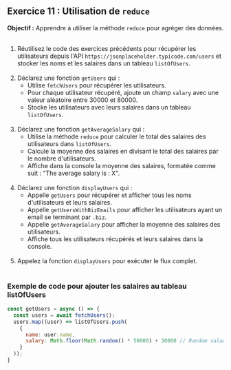 ## Exercice 11 : Utilisation de `reduce`
**Objectif :** Apprendre à utiliser la méthode `reduce` pour agréger des données.
<br><br>
1. Réutilisez le code des exercices précédents pour récupérer les utilisateurs depuis l'API `https://jsonplaceholder.typicode.com/users` et stocker les noms et les salaires dans un tableau `listOfUsers`.
<br><br>
2. Déclarez une fonction `getUsers` qui :
    - Utilise `fetchUsers` pour récupérer les utilisateurs.
    - Pour chaque utilisateur récupéré, ajoute un champ `salary` avec une valeur aléatoire entre 30000 et 80000.
    - Stocke les utilisateurs avec leurs salaires dans un tableau `listOfUsers`.
<br><br>
3. Déclarez une fonction `getAverageSalary` qui :
    - Utilise la méthode `reduce` pour calculer le total des salaires des utilisateurs dans `listOfUsers`.
    - Calcule la moyenne des salaires en divisant le total des salaires par le nombre d'utilisateurs.
    - Affiche dans la console la moyenne des salaires, formatée comme suit : "The average salary is : X".
<br><br>
4. Déclarez une fonction `displayUsers` qui :
    - Appelle `getUsers` pour récupérer et afficher tous les noms d'utilisateurs et leurs salaires.
    - Appelle `getUsersWithBizEmails` pour afficher les utilisateurs ayant un email se terminant par `.biz`.
    - Appelle `getAverageSalary` pour afficher la moyenne des salaires des utilisateurs.
    - Affiche tous les utilisateurs récupérés et leurs salaires dans la console.
<br><br>
5. Appelez la fonction `displayUsers` pour exécuter le flux complet.
<br><br>
### Exemple de code pour ajouter les salaires au tableau listOfUsers

```javascript
const getUsers = async () => {
  const users = await fetchUsers();
  users.map((user) => listOfUsers.push(
    {
      name: user.name,
      salary: Math.floor(Math.random() * 50000) + 30000 // Random salary between 30000 and 80000
    }
  ));
}
```
